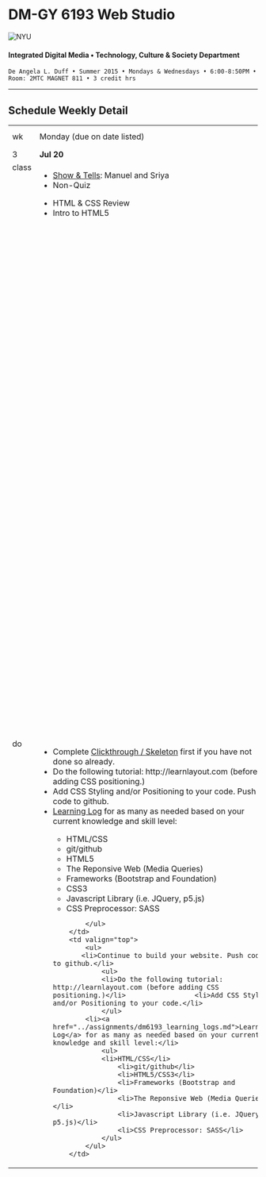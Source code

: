 # DM-GY 6193 Web Studio

![NYU](http://ws2.polishedsolid.com/de/nyu_soe_logo.png)
#### Integrated Digital Media • Technology, Culture & Society Department

    De Angela L. Duff • Summer 2015 • Mondays & Wednesdays • 6:00-8:50PM • Room: 2MTC MAGNET 811 • 3 credit hrs

---

## Schedule Weekly Detail

<table>
<tr>
<td>wk</td>
<td>Monday (due on date listed)</td>
<td>Wednesday (due on date listed)</td>
</tr>
<!-- first week -->
<tr>
        <td valign="top" width="4%">3</td>
        <td valign="top" width="48%"><strong>Jul 20</strong></td>
        <td valign="top" width="48%"><strong>Jul 22</strong></td>
</tr>
 <tr>
        <td valign="top">class</td>
        <td valign="top">
            <ul>
            <li><a href="../assignments/dm6193_show_and_tells.md">Show &amp; Tells</a>: Manuel and Sriya</li>
            <li>Non-Quiz</li>
            </ul>
            <ul>
            <li>HTML &amp; CSS Review</li>
            <li>Intro to HTML5</li>
            </ul>
        </td>
        <td>
            <ul>
            <li><a href="../assignments/dm6193_show_and_tells.md">Show &amp; Tells</a>: Anneka, Yoshi, and Bobby</li>
            <li>REMINDER: Clickable links on slack. Make all URLs clickable either by posting as a message or using markdown in post.</li>
            <li>Class Critique of Homework</li> 
            </ul>
            <ul>
            <li>Git / Github Review</li>
            <li>Learn Shay Howe: Getting to Know CSS</li>
            <ul>
            <li>Cascade</li>
            <li>CSS Specificity</li>
            <li>Combining Selectors (read right to left)</li>
            <li>How to use multiple classes on a single element to layer on different styles for more modular code</li>
            <li>(OPTIONAL) Learn Shaw Howe: Complex Selectors</li> 
            <li>Color Picker</li>       
            </ul>
            <li>Learn Shay Howe: Opening the Box Model</li>
            <ul>
            <li>Margin &amp; Padding Declarations (TRBL)</li>
            <li>Borders</li>
            <li>Display property</li>
            <li>Browser Prefixes</li>
            <li>Developer Tools (Chrome Inspector)</li>
            </ul>
            <li>CSS positioning: <a href="Learnlayout.com" target="_blank">Learnlayout.com</a></li>
            <ul>
            <li>(ALTERNATE) Learn Shay Howe: Positioning Content</li>
            <li>(ALTERNATE) Learn Shay Howe: Detailed Positioning</li>
            </ul>
            <li>Responsive Design</a>
                <ul>
                <li><a href="http://mediaqueri.es" target="_blank">http://mediaqueri.es</a></li>
                <li>Learn Shay Howe: Responsive Web Design</li>
                <li> (ALTERNATE) <a href="https://css-tricks.com/logic-in-media-queries/" target="_blank">css-tricks.com: Logic in Media Queries by Chris Coyier</a></li>
                </ul>
            </ul>
        </td>
</tr>
<tr>
        <td valign="top">do</td>
        <td valign="top">
            <ul>
            <li>Complete <a href="../assignments/dm6193_clickthrough.md">Clickthrough / Skeleton</a> first if you have not done so already.</li>
            <li>Do the following tutorial: http://learnlayout.com (before adding CSS positioning.)</li>        
            <li>Add CSS Styling and/or Positioning to your code. Push code to github.</li>
            <li><a href="../assignments/dm6193_learning_logs.md">Learning Log</a> for as many as needed based on your current knowledge and skill level:</li>
                    <ul>
                    <li>HTML/CSS</li>
                    <li>git/github</li>
                    <li>HTML5</li>
                    <li>The Reponsive Web (Media Queries)</li>
                    <li>Frameworks (Bootstrap and Foundation)</li>
                    <li>CSS3</li>
                    <li>Javascript Library (i.e. JQuery, p5.js)</li>                    
                    <li>CSS Preprocessor: SASS</li>
                    </ul>
            
            </ul>    
        </td>
        <td valign="top">
            <ul>
           <li>Continue to build your website. Push code to github.</li>
                <ul>
                <li>Do the following tutorial: http://learnlayout.com (before adding CSS positioning.)</li>                 <li>Add CSS Styling and/or Positioning to your code.</li>
                </ul>
            <li><a href="../assignments/dm6193_learning_logs.md">Learning Log</a> for as many as needed based on your current knowledge and skill level:</li>
                <ul>
                <li>HTML/CSS</li>
                    <li>git/github</li>
                    <li>HTML5/CSS3</li>
                    <li>Frameworks (Bootstrap and Foundation)</li>
                    <li>The Reponsive Web (Media Queries)</li>
                    <li>Javascript Library (i.e. JQuery, p5.js)</li>                    
                    <li>CSS Preprocessor: SASS</li>
                </ul>
            </ul>
        </td>
</tr>
</table>